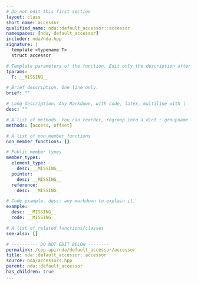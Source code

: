 ```yaml
---
# Do not edit this first section
layout: class
short_name: accessor
qualified_name: nda::default_accessor::accessor
namespaces: [nda, default_accessor]
includer: nda/nda.hpp
signature: |
  template <typename T>
  struct accessor

# Template parameters of the function. Edit only the description after the :
tparams:
  T: __MISSING__

# Brief description. One line only.
brief: ""

# Long description. Any Markdown, with code, latex, multiline with |
desc: ""

# A list of methods. You can reorder, regroup into a dict : groupname -> list
methods: [access, offset]

# A list of non_member_functions
non_member_functions: []

# Public member types
member_types:
  element_type:
    desc: __MISSING__
  pointer:
    desc: __MISSING__
  reference:
    desc: __MISSING__

# Code example. desc: any markdown to explain it.
example:
  desc: __MISSING__
  code: __MISSING__

# A list of related functions/classes
see-also: []

# ---------- DO NOT EDIT BELOW --------
permalink: /cpp-api/nda/default_accessor/accessor
title: nda::default_accessor::accessor
source: nda/accessors.hpp
parent: nda::default_accessor
has_children: true
...
```



